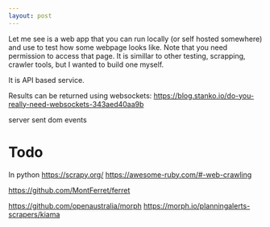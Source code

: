 ```yaml
---
layout: post
---
```


Let me see is a web app that you can run locally (or self hosted somewhere) and
use to test how some webpage looks like.
Note that you need permission to access that page.
It is simillar to other testing, scrapping, crawler tools, but I wanted to build
one myself.

It is API based service.

Results can be returned using websockets:
https://blog.stanko.io/do-you-really-need-websockets-343aed40aa9b

server sent dom events

# Todo

In python https://scrapy.org/
https://awesome-ruby.com/#-web-crawling

https://github.com/MontFerret/ferret

https://github.com/openaustralia/morph
https://morph.io/planningalerts-scrapers/kiama
